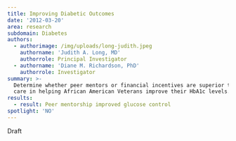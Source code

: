 ```yaml
---
title: Improving Diabetic Outcomes
date: '2012-03-20'
area: research
subdomain: Diabetes
authors:
  - authorimage: /img/uploads/long-judith.jpeg
    authorname: 'Judith A. Long, MD'
    authorrole: Principal Investigator
  - authorname: 'Diane M. Richardson, PhD'
    authorrole: Investigator
summary: >-
  Determine whether peer mentors or financial incentives are superior to usual
  care in helping African American Veterans improve their HbA1c levels.
results:
  - result: Peer mentorship improved glucose control
spotlight: 'NO'
---
```

Draft

